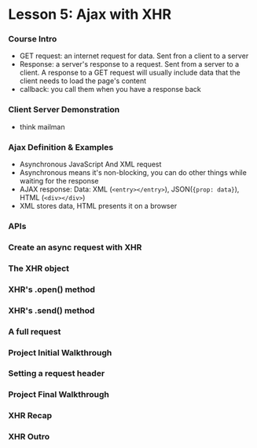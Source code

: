 # Lesson 5: Ajax with XHR

### Course Intro
* GET request: an internet request for data. Sent fron a client to a server
* Response: a server's response to a request. Sent from a server to a client. A response to a GET request will usually include data that the client needs to load the page's content
* callback: you call them when you have a response back

### Client Server Demonstration
* think mailman

### Ajax Definition & Examples
* Asynchronous JavaScript And XML request
* Asynchronous means it's non-blocking, you can do other things while waiting for the response
* AJAX response: Data: XML (`<entry></entry>`), JSON(`{prop: data}`), HTML (`<div></div>`)
* XML stores data, HTML presents it on a browser

### APIs
### Create an async request with XHR
### The XHR object
### XHR's .open() method
### XHR's .send() method
### A full request
### Project Initial Walkthrough
### Setting a request header
### Project Final Walkthrough
### XHR Recap
### XHR Outro
